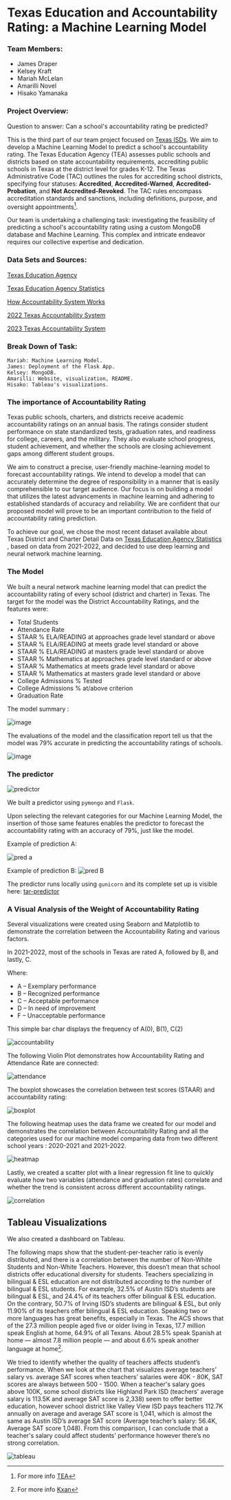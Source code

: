 # Texas Education and Accountability Rating: a Machine Learning Model

### Team Members: 
- James Draper
- Kelsey Kraft
- Mariah McLelan
- Amarilli Novel
- Hisako Yamanaka

  
### Project Overview:

Question to answer: Can a school's accountability rating be predicted?

This is the third part of our team project focused on [Texas ISDs](https://github.com/mariahmclelan/TexasISDs). We aim to develop a Machine Learning Model to predict a school's accountability rating. The Texas Education Agency (TEA) assesses public schools and districts based on state accountability requirements, accrediting public schools in Texas at the district level for grades K-12. The Texas Administrative Code (TAC) outlines the rules for accrediting school districts, specifying four statuses: **Accredited**, **Accredited-Warned**, **Accredited-Probation**, and **Not Accredited-Revoked**. The TAC rules encompass accreditation standards and sanctions, including definitions, purpose, and oversight appointments[^1].

[^1]: For more info [TEA](https://tea.texas.gov/texas-schools/accountability)

Our team is undertaking a challenging task: investigating the feasibility of predicting a school's accountability rating using a custom MongoDB database and Machine Learning. This complex and intricate endeavor requires our collective expertise and dedication.

### Data Sets and Sources:

[Texas Education Agency](https://tea.texas.gov/)

[Texas Education Agency Statistics ](https://rptsvr1.tea.texas.gov/perfreport/snapshot/download.html)

[How Accountability System Works](https://tea.texas.gov/texas-schools/accountability/academic-accountability/performance-reporting/how-accountability-ratings-work)

[2022 Texas Accountability System](https://tea.texas.gov/texas-schools/accountability/academic-accountability/performance-reporting/2022-accountability-rating-system)

[2023 Texas Accountability System](https://tea.texas.gov/texas-schools/accountability/academic-accountability/performance-reporting/2023-accountability-system)

### Break Down of Task:

    Mariah: Machine Learning Model.
    James: Deployment of the Flask App.
    Kelsey: MongoDB.
    Amarilli: Website, visualization, README. 
    Hisako: Tableau's visualizations.


### The importance of Accountability Rating

Texas public schools, charters, and districts receive academic accountability ratings on an annual basis. The ratings consider student performance on state standardized tests, graduation rates, and readiness for college, careers, and the military. They also evaluate school progress, student achievement, and whether the schools are closing achievement gaps among different student groups.

We aim to construct a precise, user-friendly machine-learning model to forecast accountability ratings. We intend to develop a model that can accurately determine the degree of responsibility in a manner that is easily comprehensible to our target audience. Our focus is on building a model that utilizes the latest advancements in machine learning and adhering to established standards of accuracy and reliability. We are confident that our proposed model will prove to be an important contribution to the field of accountability rating prediction.

To achieve our goal, we chose the most recent dataset available about Texas District and Charter Detail Data on [Texas Education Agency Statistics ](https://rptsvr1.tea.texas.gov/perfreport/snapshot/download.html), based on data from 2021-2022, and decided to use deep learning and neural network machine learning.

### The Model

We built a neural network machine learning model that can predict the accountability rating of every school (district and charter) in Texas. The target for the model was the District Accountability Ratings, and the features were: 

- Total Students
- Attendance Rate
- STAAR % ELA/READING at approaches grade level standard or above
- STAAR % ELA/READING at meets grade level standard or above
- STAAR % ELA/READING at masters grade level standard or above
- STAAR % Mathematics at approaches grade level standard or above
- STAAR % Mathematics at meets grade level standard or above
- STAAR % Mathematics at masters grade level standard or above
- College Admissions % Tested
- College Admissions % at/above criterion
- Graduation Rate


The model summary :

![image](https://github.com/Amarilli/project-4/assets/148505481/e93c383f-eae2-4fb9-bdf5-4030302da633)


The evaluations of the model and the classification report tell us that the model was 79% accurate in predicting the accountability ratings of schools.


![image](https://github.com/Amarilli/project-4/assets/148505481/621687e0-774f-425e-9733-effa9450a94f)



### The predictor

![predictor](https://github.com/Amarilli/project-4/blob/main/Images/predictor.png)

We built a predictor using `pymongo` and `Flask`.

Upon selecting the relevant categories for our Machine Learning Model, the insertion of those same features enables the predictor to forecast the accountability rating with an accuracy of 79%, just like the model.

Example of prediction A:

![pred a](https://github.com/Amarilli/project-4/blob/main/Images/rating_a.png)

Example of prediction B:
![pred B](https://github.com/Amarilli/project-4/blob/main/Images/rating_b.png)

The predictor runs locally using `gunicorn` and its complete set up is visible here: [tar-predictor](https://github.com/Amarilli/tar-predictor)


### A Visual Analysis of the Weight of Accountability Rating

Several visualizations were created using Seaborn and Matplotlib to demonstrate the correlation between the Accountability Rating and various factors.

In 2021-2022, most of the schools in Texas are rated A, followed by B, and lastly, C.

Where:

- A – Exemplary performance
- B – Recognized performance
- C – Acceptable performance
- D – In need of improvement
- F – Unacceptable performance

This simple bar char displays the frequency of A(0), B(1), C(2)

![accountability](https://github.com/Amarilli/project-4/blob/main/Images/accountability_freq.png)

The following Violin Plot demonstrates how Accountability Rating and Attendance Rate are connected:

![attendance](https://github.com/Amarilli/project-4/blob/main/Images/acc_attendance.png)

The boxplot showcases the correlation between test scores (STAAR) and accountability rating:

![boxplot](https://github.com/Amarilli/project-4/blob/main/Images/boxplot.png)

The following heatmap uses the data frame we created for our model and demonstrates the correlation between Accountability Rating and all the categories used for our machine model comparing data from two different school years
: 2020-2021 and 2021-2022.

![heatmap](https://github.com/Amarilli/project-4/blob/main/website/static/images/heatmap_labeled.png)

Lastly, we created a scatter plot with a linear regression fit line to quickly evaluate how two variables (attendance and graduation rates) correlate and whether the trend is consistent across different accountability ratings.

![correlation](https://github.com/Amarilli/project-4/blob/main/Images/correlation.png)

## Tableau Visualizations

We also created a dashboard on Tableau.

The following maps show that the student-per-teacher ratio is evenly distributed, and there is a correlation between the number of Non-White Students and Non-White Teachers. However, this doesn’t mean that school 
districts offer educational diversity for students. Teachers specializing in bilingual & ESL education are not distributed according to the number of bilingual & ESL students. For example, 32.5% of Austin ISD’s students are bilingual & ESL, and 24.4% of its teachers offer bilingual & ESL education. On the contrary, 50.7% of Irving ISD’s students are bilingual & ESL, but only 11.90% of its teachers offer bilingual & ESL education. Speaking two or more languages has great benefits, especially in Texas. The ACS shows that of the 27.3 million people aged five or older living in Texas, 17.7 million speak English at home, 64.9% of all Texans. About 28.5% speak Spanish at home — almost 7.8 million people — and about 6.6% speak another language at home[^2]. 

[^2]: For more info [Kxan](https://www.kxan.com/news/texas/census-bureau-estimates-1-in-3-texans-speak-a-language-other-than-english-at-home/#:~:text=The%20new%20five%2Dyear%20ACS,speak%20another%20language%20at%20home)

We tried to identify whether the quality of teachers affects student’s performance. When we look at the chart that visualizes average teachers' salary vs. average SAT scores when teachers’ salaries were 40K - 80K, SAT scores are always between 500 - 1500. When a teacher's salary goes above 100K, some school districts like Highland Park ISD (teachers' average salary is 113.5K and average SAT score is 2,338) seem to offer better education, however school 
district like Valley View ISD pays teachers 112.7K annually on average and average SAT score is 1,041, which is almost the same as Austin ISD’s average SAT score (Average teacher’s salary: 56.4K, Average SAT score 1,048). From this comparison, I can conclude that a teacher's salary could affect students' performance however there’s no strong correlation.

![tableau](https://github.com/Amarilli/project-4/blob/main/Images/Tableau.png)


